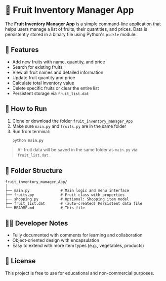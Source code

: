 # 🍎 Fruit Inventory Manager App

The **Fruit Inventory Manager App** is a simple command-line application that helps users manage a list of fruits, their quantities, and prices. Data is persistently stored in a binary file using Python's `pickle` module.

## 🧰 Features

- Add new fruits with name, quantity, and price
- Search for existing fruits
- View all fruit names and detailed information
- Update fruit quantity and price
- Calculate total inventory value
- Delete specific fruits or clear the entire list
- Persistent storage via `fruit_list.dat`

## 🚀 How to Run

1. Clone or download the folder `fruit_inventory_manager_App`
2. Make sure `main.py` and `fruits.py` are in the same folder
3. Run from terminal:
   ```bash
   python main.py
   ```

> All fruit data will be saved in the same folder as `main.py` via `fruit_list.dat`.

## 📁 Folder Structure

```
fruit_inventory_manager_App/
│
├── main.py              # Main logic and menu interface
├── fruits.py            # Fruit class with properties
├── shopping.py          # Optional: Shopping item model
├── fruit_list.dat       # (auto-created) Persistent data file
└── README.md            # This file
```

## 👨‍💻 Developer Notes

- Fully documented with comments for learning and collaboration
- Object-oriented design with encapsulation
- Easy to extend with more item types (e.g., vegetables, products)

## 📜 License

This project is free to use for educational and non-commercial purposes.
